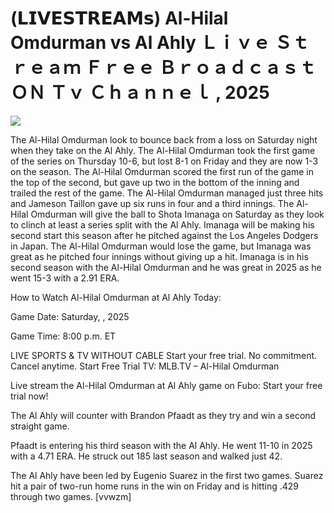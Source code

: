 # (𝗟𝗜𝗩𝗘𝗦𝗧𝗥𝗘𝗔𝗠𝘀) Al-Hilal Omdurman vs Al Ahly Ｌｉｖｅ Ｓｔｒｅａｍ Ｆｒｅｅ Ｂｒｏａｄｃａｓｔ ＯＮ Ｔｖ Ｃｈａｎｎｅｌ , 2025  
  
  
[![](https://i.imgur.com/qSNzIqt.png)](https://movie.rssnews.media/dpBVNBm.php)  
  
The Al-Hilal Omdurman look to bounce back from a loss on Saturday night when they take on the Al Ahly. The Al-Hilal Omdurman took the first game of the series on Thursday 10-6, but lost 8-1 on Friday and they are now 1-3 on the season. The Al-Hilal Omdurman scored the first run of the game in the top of the second, but gave up two in the bottom of the inning and trailed the rest of the game. The Al-Hilal Omdurman managed just three hits and Jameson Taillon gave up six runs in four and a third innings. The Al-Hilal Omdurman will give the ball to Shota Imanaga on Saturday as they look to clinch at least a series split with the Al Ahly. Imanaga will be making his second start this season after he pitched against the Los Angeles Dodgers in Japan. The Al-Hilal Omdurman would lose the game, but Imanaga was great as he pitched four innings without giving up a hit. Imanaga is in his second season with the Al-Hilal Omdurman and he was great in 2025 as he went 15-3 with a 2.91 ERA.

How to Watch Al-Hilal Omdurman at Al Ahly Today:

Game Date: Saturday, , 2025

Game Time: 8:00 p.m. ET

LIVE SPORTS & TV WITHOUT CABLE
Start your free trial. No commitment. Cancel anytime.
Start Free Trial
TV: MLB.TV – Al-Hilal Omdurman

Live stream the Al-Hilal Omdurman at Al Ahly game on Fubo: Start your free trial now!

The Al Ahly will counter with Brandon Pfaadt as they try and win a second straight game.

Pfaadt is entering his third season with the Al Ahly. He went 11-10 in 2025 with a 4.71 ERA. He struck out 185 last season and walked just 42.

The Al Ahly have been led by Eugenio Suarez in the first two games. Suarez hit a pair of two-run home runs in the win on Friday and is hitting .429 through two games. [vvwzm]